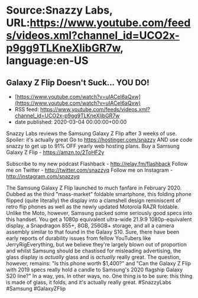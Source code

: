 # Source:Snazzy Labs, URL:https://www.youtube.com/feeds/videos.xml?channel_id=UCO2x-p9gg9TLKneXlibGR7w, language:en-US

## Galaxy Z Flip Doesn't Suck... YOU DO!
 - [https://www.youtube.com/watch?v=uIACel6aQxw](https://www.youtube.com/watch?v=uIACel6aQxw)
 - RSS feed: https://www.youtube.com/feeds/videos.xml?channel_id=UCO2x-p9gg9TLKneXlibGR7w
 - date published: 2020-03-04 00:00:00+00:00

Snazzy Labs reviews the Samsung Galaxy Z Flip after 3 weeks of use. Spoiler: it's actually great
Go to https://hostinger.com/snazzy AND use code snazzy to get up to 91% OFF yearly web hosting plans. 
Buy a Samsung Galaxy Z Flip - https://amzn.to/2ToHF2y

Subscribe to my new podcast Flashback - http://relay.fm/flashback
Follow me on Twitter - http://twitter.com/snazzyq
Follow me on Instagram - http://instagram.com/snazzyq

The Samsung Galaxy Z Flip launched to much fanfare in February 2020. Dubbed as the third "mass-market" foldable smartphone, this folding phone flipped (quite literally) the display into a clamshell design reminiscent of retro flip phones as well as the newly updated Motorola RAZR foldable. Unlike the Moto, however, Samsung packed some seriously good specs into this handset. You get a 1080p equivalent ultra-wide 21.9:9 1080p-equivalent display, a Snapdragon 855+, 8GB, 256GB+ storage, and all a camera assembly similar to that found in the Galaxy S10. Sure, there have been early reports of durability issues from fellow YouTubers like JerryRigEverything, but we believe they're largely blown out of proportion and whilst Samsung should be chastised for misleading advertising, the glass display is *actually* glass and is *actually* really great. The question, however, remains: "Is this phone worth $1,400?" and "Can the Galaxy Z Flip with 2019 specs really hold a candle to Samsung's 2020 flagship Galaxy S20 line?" In a way, yes. In other ways, no. One thing is to be sure: this thing is made of glass, it folds, and it's actually really great. #SnazzyLabs #Samsung #GalaxyZFlip

